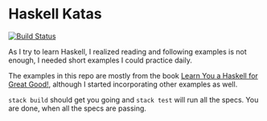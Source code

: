 # Haskell Katas

[![Build Status](https://travis-ci.org/adomokos/haskell-katas.svg)](http://travis-ci.org/adomokos/haskell-katas?branch=solutions)

As I try to learn Haskell, I realized reading and following examples is not enough, I needed short examples I could practice daily.

The examples in this repo are mostly from the book [Learn You a Haskell for Great Good!](http://learnyouahaskell.com/), although I started incorporating other examples as well.

`stack build` should get you going and `stack test` will run all the specs. You are done, when all the specs are passing.
